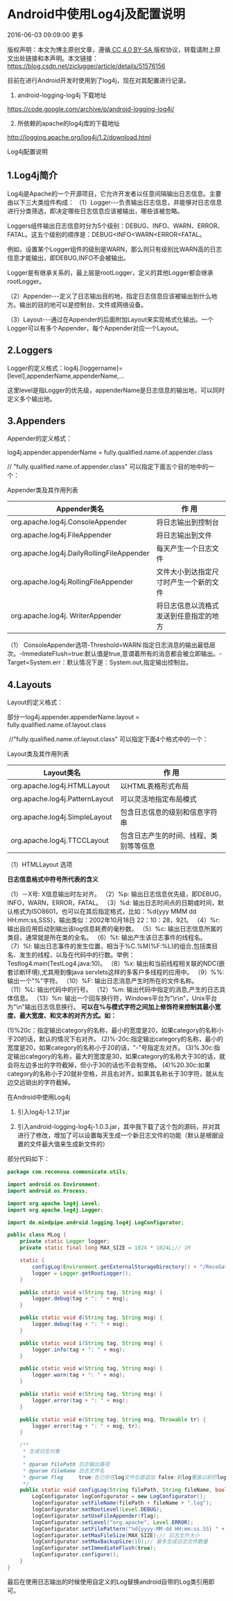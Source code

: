 # Android中使用Log4j及配置说明

2016-06-03 09:09:00   更多



版权声明：本文为博主原创文章，遵循[ CC 4.0 BY-SA ](http://creativecommons.org/licenses/by-sa/4.0/)版权协议，转载请附上原文出处链接和本声明。本文链接：https://blog.csdn.net/zjclugger/article/details/51576156

目前在进行Android开发时使用到了log4j，现在对其配置进行记录。

1. android-logging-log4j 下载地址

https://code.google.com/archive/p/android-logging-log4j/

2. 所依赖的apache的log4j库的下载地址

http://logging.apache.org/log4j/1.2/download.html



Log4j配置说明

## 1.Log4j简介

​    Log4j是Apache的一个开源项目，它允许开发者以任意间隔输出日志信息。主要由以下三大类组件构成：
   （1）Logger---负责输出日志信息，并能够对日志信息进行分类筛选，即决定哪些日志信息应该被输出，哪些该被忽略。

​            Loggers组件输出日志信息时分为5个级别：DEBUG、INFO、WARN、ERROR、FATAL。这五个级别的顺序是：DEBUG<INFO<WARN<ERROR<FATAL。

​            例如，设置某个Logger组件的级别是WARN，那么则只有级别比WARN高的日志信息才能输出，即DEBUG,INFO不会被输出。

​            Logger是有继承关系的，最上层是rootLogger，定义的其他Logger都会继承rootLogger。
 
  （2）Appender---定义了日志输出目的地，指定日志信息应该被输出到什么地方。输出的目的地可以是控制台、文件或网络设备。
 
  （3）Layout---通过在Appender的后面附加Layout来实现格式化输出。一个Logger可以有多个Appender，每个Appender对应一个Layout。



## 2.Loggers

Logger的定义格式：log4j.[loggername]=[level],appenderName,appenderName,…

这里level是指Logger的优先级，appenderName是日志信息的输出地，可以同时定义多个输出地。



## 3.Appenders

Appender的定义格式：

log4j.appender.appenderName = fully.qualified.name.of.appender.class  

// "fully.qualified.name.of.appender.class" 可以指定下面五个目的地中的一个：

Appender类及其作用列表

| Appender类名                              | 作 用                                  |
| ----------------------------------------- | -------------------------------------- |
| org.apache.log4j.ConsoleAppender          | 将日志输出到控制台                     |
| org.apache.log4j.FileAppender             | 将日志输出到文件                       |
| org.apache.log4j.DailyRollingFileAppender | 每天产生一个日志文件                   |
| org.apache.log4j.RollingFileAppender      | 文件大小到达指定尺寸时产生一个新的文件 |
| org.apache.log4j. WriterAppender          | 将日志信息以流格式发送到任意指定的地方 |


（1） ConsoleAppender选项-Threshold=WARN:指定日志消息的输出最低层次。-ImmediateFlush=true:默认值是true,意谓着所有的消息都会被立即输出。-Target=System.err：默认情况下是：System.out,指定输出控制台。





























## 4.Layouts

Layout的定义格式：

部分一log4j.appender.appenderName.layout = fully.qualified.name.of.layout.class

​              //"fully.qualified.name.of.layout.class" 可以指定下面4个格式中的一个：

Layout类及其作用列表

| Layout类名                     | 作 用                                  |
| ------------------------------ | -------------------------------------- |
| org.apache.log4j.HTMLLayout    | 以HTML表格形式布局                     |
| org.apache.log4j.PatternLayout | 可以灵活地指定布局模式                 |
| org.apache.log4j.SimpleLayout  | 包含日志信息的级别和信息字符串         |
| org.apache.log4j.TTCCLayout    | 包含日志产生的时间、线程、类别等等信息 |

（1）HTMLLayout 选项











**日志信息格式中符号所代表的含义**

（1）－X号: X信息输出时左对齐。
（2）%p: 输出日志信息优先级，即DEBUG，INFO，WARN，ERROR，FATAL。
（3）%d: 输出日志时间点的日期或时间，默认格式为ISO8601，也可以在其后指定格式，比如：%d{yyy MMM dd HH:mm:ss,SSS}，输出类似：2002年10月18日 22：10：28，921。
（4）%r: 输出自应用启动到输出该log信息耗费的毫秒数。
（5）%c: 输出日志信息所属的类目，通常就是所在类的全名。
（6）%t: 输出产生该日志事件的线程名。
（7）%l: 输出日志事件的发生位置，相当于%C.%M(%F:%L)的组合,包括类目名、发生的线程，以及在代码中的行数。举例：Testlog4.main(TestLog4.java:10)。
（8）%x: 输出和当前线程相关联的NDC(嵌套诊断环境),尤其用到像java servlets这样的多客户多线程的应用中。
（9）%%: 输出一个"%"字符。
（10）%F: 输出日志消息产生时所在的文件名称。
（11）%L: 输出代码中的行号。
（12）%m: 输出代码中指定的消息,产生的日志具体信息。
（13）%n: 输出一个回车换行符，Windows平台为"\r\n"，Unix平台为"\n"输出日志信息换行。
**可以在%与模式字符之间加上修饰符来控制其最小宽度、最大宽度、和文本的对齐方式。如：**

(1)%20c：指定输出category的名称，最小的宽度是20，如果category的名称小于20的话，默认的情况下右对齐。
(2)%-20c:指定输出category的名称，最小的宽度是20，如果category的名称小于20的话，"-"号指定左对齐。
(3)%.30c:指定输出category的名称，最大的宽度是30，如果category的名称大于30的话，就会将左边多出的字符截掉，但小于30的话也不会有空格。
(4)%20.30c:如果category的名称小于20就补空格，并且右对齐，如果其名称长于30字符，就从左边交远销出的字符截掉。


在Android中使用Log4j

1. 引入log4j-1.2.17.jar

2. 引入android-logging-log4j-1.0.3.jar，其中我下载了这个包的源码，并对其进行了修改，增加了可以设置每天生成一个新日志文件的功能（默认是根据设置的文件最大值来生成新文件的）

部分代码如下：

```java
package com.reconova.communicate.utils;

import android.os.Environment;
import android.os.Process;

import org.apache.log4j.Level;
import org.apache.log4j.Logger;

import de.mindpipe.android.logging.log4j.LogConfigurator;

public class MLog {
    private static Logger logger;
    private static final long MAX_SIZE = 1024 * 1024L;// 1M

    static {
        configLog(Environment.getExternalStorageDirectory() + "/RecoGateData/RecoLogger/Log/", "reco_log", true);
        logger = Logger.getRootLogger();
    }

    public static void v(String tag, String msg) {
        logger.debug(tag + ": " + msg);
    }

    public static void d(String tag, String msg) {
        logger.debug(tag + ": " + msg);
    }

    public static void i(String tag, String msg) {
        logger.info(tag + ": " + msg);
    }

    public static void w(String tag, String msg) {
        logger.warn(tag + ": " + msg);
    }

    public static void e(String tag, String msg) {
        logger.error(tag + ": " + msg);
    }

    public static void e(String tag, String msg, Throwable tr) {
        logger.error(tag + ": " + msg, tr);
    }

    /**
     * 生成日志对象
     *
     * @param filePath 日志输出路径
     * @param fileName 日志文件名
     * @param flag     true:在已存在log文件后面追加 false:新log覆盖以前的log
     */
    public static void configLog(String filePath, String fileName, boolean flag) {
        LogConfigurator logConfigurator = new LogConfigurator();
        logConfigurator.setFileName(filePath + fileName + ".log");
        logConfigurator.setRootLevel(Level.DEBUG);
        logConfigurator.setUseFileAppender(flag);
        logConfigurator.setLevel("org.apache", Level.ERROR);
        logConfigurator.setFilePattern("%d{yyyy-MM-dd HH:mm:ss.SS} " + +Process.myPid() + "-%t/%p/%m%n");// 设置日志文件格式
        logConfigurator.setMaxFileSize(MAX_SIZE);// 日志文件大小
        logConfigurator.setMaxBackupSize(10);// 最多生成日志文件数量
        logConfigurator.setImmediateFlush(true);
        logConfigurator.configure();
    }
}

```


最后在使用日志输出的时候使用自定义的Log替换android自带的Log类引用即可。